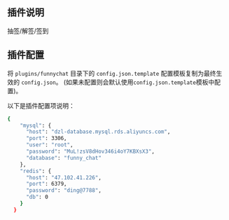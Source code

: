 ## 插件说明

抽签/解签/签到


## 插件配置

将 `plugins/funnychat` 目录下的 `config.json.template` 配置模板复制为最终生效的 `config.json`。 (如果未配置则会默认使用`config.json.template`模板中配置)。

以下是插件配置项说明：

```bash
{
    "mysql": {
      "host": "dzl-database.mysql.rds.aliyuncs.com",
      "port": 3306,
      "user": "root",
      "password": "MuL!zsV8dHov346i4oY7KBXsX3",
      "database": "funny_chat"
    },
    "redis": {
      "host": "47.102.41.226",
      "port": 6379,
      "password": "ding@7788",
      "db": 0
    }
  }
```
